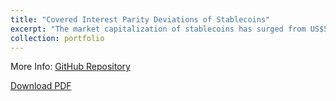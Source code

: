 ```yaml
---
title: "Covered Interest Parity Deviations of Stablecoins"
excerpt: "The market capitalization of stablecoins has surged from US$5 billion in 2019 to over US$180 billion in 2022. These blockchain-based assets emulate traditional currencies with unique stabilizing mechanisms. This study examines the efficacy of stablecoin mechanisms through covered interest parity (CIP), which suggests that interest rate differentials between currencies should align with forward and spot exchange rate differentials. <br/><img src='/images/cip.png'>"
collection: portfolio
---
```


More Info: [GitHub Repository](https://github.com/ccwhgetgit/Covered-Interest-Parity-Deviations-Stablecoins)

[Download PDF](/images/cip.pdf)